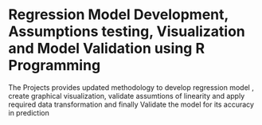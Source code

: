 # Regression Model Development, Assumptions testing, Visualization and Model Validation using R Programming
The Projects provides updated methodology to develop regression model , create graphical visualization, validate assumtions of linearity and apply required data transformation and finally Validate the model for its accuracy in prediction
